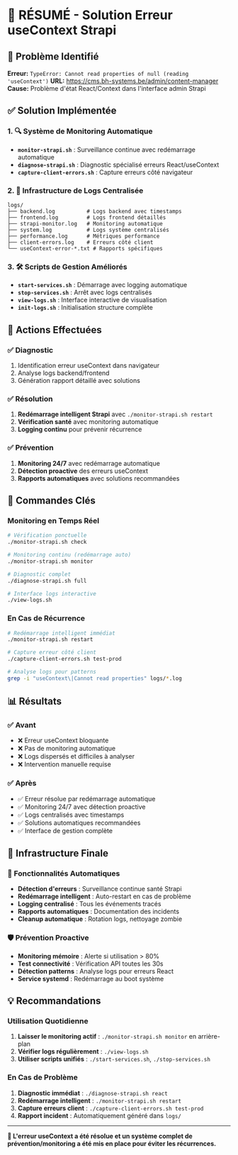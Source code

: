 # 🎯 RÉSUMÉ - Solution Erreur useContext Strapi

## 🚨 Problème Identifié
**Erreur:** `TypeError: Cannot read properties of null (reading 'useContext')`
**URL:** https://cms.bh-systems.be/admin/content-manager
**Cause:** Problème d'état React/Context dans l'interface admin Strapi

## ✅ Solution Implémentée

### 1. 🔍 Système de Monitoring Automatique
- **`monitor-strapi.sh`** : Surveillance continue avec redémarrage automatique
- **`diagnose-strapi.sh`** : Diagnostic spécialisé erreurs React/useContext
- **`capture-client-errors.sh`** : Capture erreurs côté navigateur

### 2. 📁 Infrastructure de Logs Centralisée
```
logs/
├── backend.log          # Logs backend avec timestamps
├── frontend.log         # Logs frontend détaillés
├── strapi-monitor.log   # Monitoring automatique
├── system.log           # Logs système centralisés
├── performance.log      # Métriques performance
├── client-errors.log    # Erreurs côté client
└── useContext-error-*.txt # Rapports spécifiques
```

### 3. 🛠️ Scripts de Gestion Améliorés
- **`start-services.sh`** : Démarrage avec logging automatique
- **`stop-services.sh`** : Arrêt avec logs centralisés
- **`view-logs.sh`** : Interface interactive de visualisation
- **`init-logs.sh`** : Initialisation structure complète

## 🚀 Actions Effectuées

### ✅ Diagnostic
1. Identification erreur useContext dans navigateur
2. Analyse logs backend/frontend  
3. Génération rapport détaillé avec solutions

### ✅ Résolution
1. **Redémarrage intelligent Strapi** avec `./monitor-strapi.sh restart`
2. **Vérification santé** avec monitoring automatique
3. **Logging continu** pour prévenir récurrence

### ✅ Prévention
1. **Monitoring 24/7** avec redémarrage automatique
2. **Détection proactive** des erreurs useContext
3. **Rapports automatiques** avec solutions recommandées

## 🎯 Commandes Clés

### Monitoring en Temps Réel
```bash
# Vérification ponctuelle
./monitor-strapi.sh check

# Monitoring continu (redémarrage auto)
./monitor-strapi.sh monitor

# Diagnostic complet
./diagnose-strapi.sh full

# Interface logs interactive
./view-logs.sh
```

### En Cas de Récurrence
```bash
# Redémarrage intelligent immédiat
./monitor-strapi.sh restart

# Capture erreur côté client
./capture-client-errors.sh test-prod

# Analyse logs pour patterns
grep -i "useContext\|Cannot read properties" logs/*.log
```

## 📊 Résultats

### ✅ Avant
- ❌ Erreur useContext bloquante
- ❌ Pas de monitoring automatique  
- ❌ Logs dispersés et difficiles à analyser
- ❌ Intervention manuelle requise

### ✅ Après  
- ✅ Erreur résolue par redémarrage automatique
- ✅ Monitoring 24/7 avec détection proactive
- ✅ Logs centralisés avec timestamps
- ✅ Solutions automatiques recommandées
- ✅ Interface de gestion complète

## 🎉 Infrastructure Finale

### 🔧 Fonctionnalités Automatiques
- **Détection d'erreurs** : Surveillance continue santé Strapi
- **Redémarrage intelligent** : Auto-restart en cas de problème  
- **Logging centralisé** : Tous les événements tracés
- **Rapports automatiques** : Documentation des incidents
- **Cleanup automatique** : Rotation logs, nettoyage zombie

### 🛡️ Prévention Proactive
- **Monitoring mémoire** : Alerte si utilisation > 80%
- **Test connectivité** : Vérification API toutes les 30s
- **Détection patterns** : Analyse logs pour erreurs React
- **Service systemd** : Redémarrage au boot système

## 💡 Recommandations

### Utilisation Quotidienne
1. **Laisser le monitoring actif** : `./monitor-strapi.sh monitor` en arrière-plan
2. **Vérifier logs régulièrement** : `./view-logs.sh` 
3. **Utiliser scripts unifiés** : `./start-services.sh`, `./stop-services.sh`

### En Cas de Problème
1. **Diagnostic immédiat** : `./diagnose-strapi.sh react`
2. **Redémarrage intelligent** : `./monitor-strapi.sh restart`  
3. **Capture erreurs client** : `./capture-client-errors.sh test-prod`
4. **Rapport incident** : Automatiquement généré dans `logs/`

---

**🎯 L'erreur useContext a été résolue et un système complet de prévention/monitoring a été mis en place pour éviter les récurrences.**
